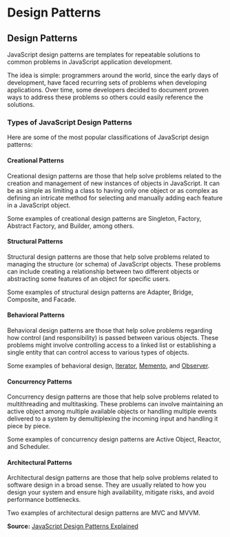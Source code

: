 # Design Patterns

## Design Patterns

JavaScript design patterns are templates for repeatable solutions to common problems in JavaScript application development.

The idea is simple: programmers around the world, since the early days of development, have faced recurring sets of problems when developing applications. Over time, some developers decided to document proven ways to address these problems so others could easily reference the solutions.

### Types of JavaScript Design Patterns

Here are some of the most popular classifications of JavaScript design patterns:

#### Creational Patterns

Creational design patterns are those that help solve problems related to the creation and management of new instances of objects in JavaScript. It can be as simple as limiting a class to having only one object or as complex as defining an intricate method for selecting and manually adding each feature in a JavaScript object.

Some examples of creational design patterns are Singleton, Factory, Abstract Factory, and Builder, among others.

#### Structural Patterns

Structural design patterns are those that help solve problems related to managing the structure (or schema) of JavaScript objects. These problems can include creating a relationship between two different objects or abstracting some features of an object for specific users.

Some examples of structural design patterns are Adapter, Bridge, Composite, and Facade.

#### Behavioral Patterns

Behavioral design patterns are those that help solve problems regarding how control (and responsibility) is passed between various objects. These problems might involve controlling access to a linked list or establishing a single entity that can control access to various types of objects.

Some examples of behavioral design, [Iterator](design-patterns/iterator.md), [Memento](design-patterns/memento.md), and [Observer](design-patterns/observer.md).

#### Concurrency Patterns

Concurrency design patterns are those that help solve problems related to multithreading and multitasking. These problems can involve maintaining an active object among multiple available objects or handling multiple events delivered to a system by demultiplexing the incoming input and handling it piece by piece.

Some examples of concurrency design patterns are Active Object, Reactor, and Scheduler.

#### Architectural Patterns

Architectural design patterns are those that help solve problems related to software design in a broad sense. They are usually related to how you design your system and ensure high availability, mitigate risks, and avoid performance bottlenecks.

Two examples of architectural design patterns are MVC and MVVM.



**Source:** [JavaScript Design Patterns Explained](https://kinsta.com/es/blog/patrones-de-diseno-javascript/)

